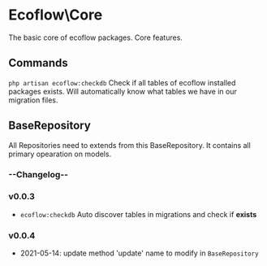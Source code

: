 # Ecoflow\Core
The basic core of ecoflow packages.
Core features.

## Commands
`php artisan ecoflow:checkdb`
Check if all tables of ecoflow installed packages exists.
Will automatically know what tables we have in our migration files.

## BaseRepository
All Repositories need to extends from this BaseRepository.
It contains all primary opearation on models.


### **--Changelog--**
### **v0.0.3** 

- `ecoflow:checkdb` Auto discover tables in migrations and check if **exists**

### **v0.0.4** 
- 2021-05-14: update method 'update' name to modify in `BaseRepository`
